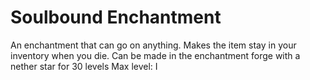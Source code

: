 # Soulbound Enchantment
An enchantment that can go on anything. Makes the item stay in your inventory when you die. Can be made in the enchantment forge with a nether star for 30 levels
Max level: I